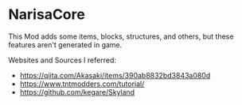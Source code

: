 # NarisaCore

This Mod adds some items, blocks, structures, and others, but these features aren't generated in game.

Websites and Sources I referred:
* https://qiita.com/Akasaki/items/390ab8832bd3843a080d
* https://www.tntmodders.com/tutorial/
* https://github.com/kegare/Skyland
